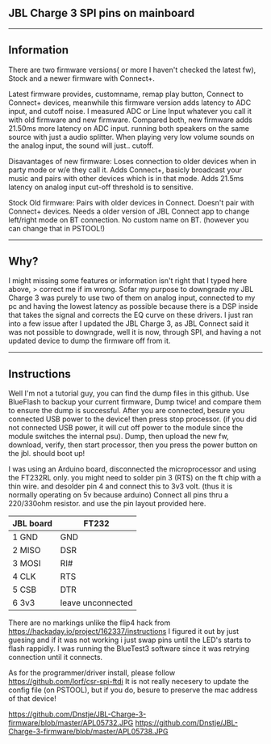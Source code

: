 JBL Charge 3 SPI pins on mainboard
---------------------------------------


---------------------
Information
---------------------
There are two firmware versions( or more I haven't checked the latest fw), Stock and a newer firmware with Connect+.

Latest firmware provides, customname, remap play button, Connect to Connect+ devices, meanwhile this firmware version adds latency to ADC input, and cutoff noise.
I measured ADC or Line Input whatever you call it with old firmware and new firmware.
Compared both, new firmware adds 21.50ms more latency on ADC input. running both speakers on the same source with just a audio splitter.
When playing very low volume sounds on the analog input, the sound will just.. cutoff.

Disavantages of new firmware:
Loses connection to older devices when in party mode or w/e they call it.
Adds Connect+, basicly broadcast your music and pairs with other devices which is in that mode.
Adds 21.5ms latency on analog input
cut-off threshold is to sensitive.

Stock Old firmware:
Pairs with older devices in Connect.
Doesn't pair with Connect+ devices.
Needs a older version of JBL Connect app to change left/right mode on BT connection.
No custom name on BT. (however you can change that in PSTOOL!)

------------------------
Why?
------------------------
I might missing some features or information isn't right that I typed here above, > correct me if im wrong.
Sofar my purpose to downgrade my JBL Charge 3 was purely to use two of them on analog input, connected to my pc and having the lowest latency as possible because there is a DSP inside that takes the signal and corrects the EQ curve on these drivers.
I just ran into a few issue after I updated the JBL Charge 3, as JBL Connect said it was not possible to downgrade, well it is now, through SPI, and having a not updated device to dump the firmware off from it.

------------------------
Instructions
------------------------
Well I'm not a tutorial guy, you can find the dump files in this github.
Use BlueFlash to backup your current firmware, Dump twice! and compare them to ensure the dump is successful.
After you are connected, besure you connected USB power to the device! then press stop processor. (if you did not connected USB power, it will cut off power to the module since the module switches the internal psu).
Dump, then upload the new fw, download, verify, then start processor, then you press the power button on the jbl. should boot up!

I was using an Arduino board, disconnected the microprocessor and using the FT232RL only. you might need to solder pin 3 (RTS) on the ft chip with a thin wire. and desolder pin 4 and connect this to 3v3 volt. (thus it is normally operating on 5v because arduino)
Connect all pins thru a 220/330ohm resistor. and use the pin layout provided here.


JBL board | FT232
----------|-------
1 GND   	| GND
2 MISO   	| DSR
3 MOSI   	| RI#
4 CLK    	| RTS
5 CSB    	| DTR
6 3v3    	| leave unconnected

There are no markings unlike the flip4 hack from https://hackaday.io/project/162337/instructions
I figured it out by just guesing and if it was not working i just swap pins until the LED's starts to flash rappidly. I was running the BlueTest3 software since it was retrying connection until it connects.

As for the programmer/driver install, please follow https://github.com/lorf/csr-spi-ftdi
It is not really necesery to update the config file (on PSTOOL), but if you do, besure to preserve the mac address of that device!

https://github.com/Dnstje/JBL-Charge-3-firmware/blob/master/APL05732.JPG
https://github.com/Dnstje/JBL-Charge-3-firmware/blob/master/APL05738.JPG
